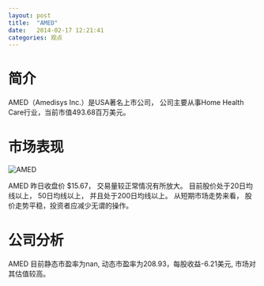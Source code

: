```yaml
---
layout: post
title:  "AMED"
date:   2014-02-17 12:21:41
categories: 观点
---
```


# 简介
AMED（Amedisys Inc.）是USA著名上市公司，
公司主要从事Home Health Care行业，当前市值493.68百万美元。

# 市场表现

![AMED](http://finviz.com/chart.ashx?t=AMED&ty=c&ta=1&p=d&s=l)

AMED 昨日收盘价 $15.67，
交易量较正常情况有所放大。
目前股价处于20日均线以上，
50日均线以上，
并且处于200日均线以上。
从短期市场走势来看，
股价走势平稳，投资者应减少无谓的操作。

# 公司分析
AMED 目前静态市盈率为nan, 动态市盈率为208.93，每股收益-6.21美元,
市场对其估值较高。

